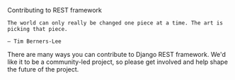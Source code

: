 Contributing to REST framework

    The world can only really be changed one piece at a time. The art is picking that piece.

    — Tim Berners-Lee

There are many ways you can contribute to Django REST framework. We'd like it to be a community-led project, so please get involved and help shape the future of the project.
